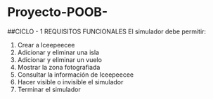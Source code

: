 # Proyecto-POOB-

##CICLO - 1
REQUISITOS FUNCIONALES
El simulador debe permitir:
1. Crear a Iceepeecee
2. Adicionar y eliminar una isla
3. Adicionar y eliminar un vuelo
4. Mostrar la zona fotografiada
5. Consultar la información de Iceepeecee
6. Hacer visible o invisible el simulador
7. Terminar el simulador
